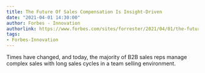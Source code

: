 ```yaml
---
title: The Future Of Sales Compensation Is Insight-Driven
date: "2021-04-01 14:30:00"
author: Forbes - Innovation
authorlink: https://www.forbes.com/sites/forrester/2021/04/01/the-future-of-sales-compensation-is-insight-driven/
tags:
- Forbes-Innovation
---
```

Times have changed, and today, the majority of B2B sales reps manage complex sales with long sales cycles in a team selling environment.